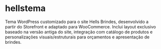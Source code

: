 # hellstema
Tema WordPress customizado para o site Hells Brindes, desenvolvido a partir do Storefront e adaptado para WooCommerce. Inclui layout exclusivo baseado na versão antiga do site, integração com catálogo de produtos e personalizações visuais/estruturais para orçamentos e apresentação de brindes.
